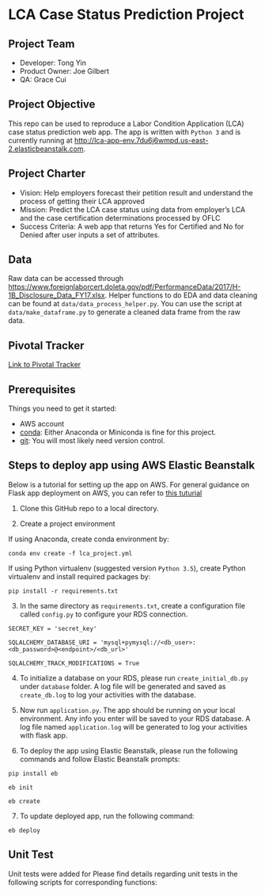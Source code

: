 # LCA Case Status Prediction Project

## Project Team
* Developer: Tong Yin
* Product Owner: Joe Gilbert
* QA: Grace Cui

## Project Objective
This repo can be used to reproduce a Labor Condition Application (LCA) case status prediction web app. The app is written with `Python 3` and is currently running at http://lca-app-env.7du6j6wmpd.us-east-2.elasticbeanstalk.com.

## Project Charter

* Vision: Help employers forecast their petition result and understand the process of getting their LCA approved
* Mission: Predict the LCA case status using data from employer’s LCA and the case certification determinations processed by OFLC
* Success Criteria: A web app that returns Yes for Certified and No for Denied after user inputs a set of attributes.

## Data
Raw data can be accessed through https://www.foreignlaborcert.doleta.gov/pdf/PerformanceData/2017/H-1B_Disclosure_Data_FY17.xlsx. Helper functions to do EDA and data cleaning can be found at `data/data_process_helper.py`. You can use the script at `data/make_dataframe.py` to generate a cleaned data frame from the raw data.

## Pivotal Tracker
[Link to Pivotal Tracker](https://www.pivotaltracker.com/n/projects/2143075)

## Prerequisites
Things you need to get it started:
* AWS account
* [conda](https://anaconda.org/): Either Anaconda or Miniconda is fine for this project.
* [git](https://git-scm.com/): You will most likely need version control.

## Steps to deploy app using AWS Elastic Beanstalk
Below is a tutorial for setting up the app on AWS. For general guidance on Flask app deployment on AWS, 
you can refer to [this tuturial](https://medium.com/@rodkey/deploying-a-flask-application-on-aws-a72daba6bb80)

1. Clone this GitHub repo to a local directory. 

2. Create a project environment

If using Anaconda, create conda environment by:

`conda env create -f lca_project.yml`

If using Python virtualenv (suggested version `Python 3.5`), create Python virtualenv and install required packages by:

`pip install -r requirements.txt`

3. In the same directory as `requirements.txt`, create a configuration file called `config.py` to configure your RDS connection.

`SECRET_KEY = 'secret_key'`

`SQLALCHEMY_DATABASE_URI = 'mysql+pymysql://<db_user>:<db_password>@<endpoint>/<db_url>'`

`SQLALCHEMY_TRACK_MODIFICATIONS = True`

4. To initialize a database on your RDS, please run `create_initial_db.py` under `database` folder. A log file will be generated and saved as `create_db.log` to log your activities with the database.

5. Now run `application.py`. The app should be running on your local environment. Any info you enter will be saved to your RDS database. A log file named `application.log` will be generated to log your activities with flask app.

6. To deploy the app using Elastic Beanstalk, please run the following commands and follow Elastic Beanstalk prompts:

`pip install eb`

`eb init`

`eb create`

7. To update deployed app, run the following command: 

`eb deploy` 

## Unit Test
Unit tests were added for Please find details regarding unit tests in the following scripts for corresponding functions:


